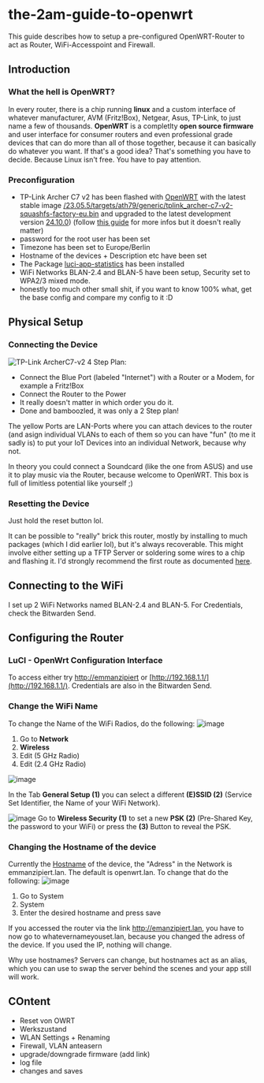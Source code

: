 # the-2am-guide-to-openwrt
This guide describes how to setup a pre-configured OpenWRT-Router to act as Router, WiFi-Accesspoint and Firewall.

## Introduction
### What the hell is OpenWRT?
In every router, there is a chip running **linux** and a custom interface of whatever manufacturer, AVM (Fritz!Box), Netgear, Asus, TP-Link, to just name a few of thousands.
**OpenWRT** is a completlty **open source firmware** and user interface for consumer routers and even professional grade devices that can do more than all of those together, because it can basically do whatever you want. If that's a good idea? That's something you have to decide.
Because Linux isn't free. You have to pay attention.

### Preconfiguration
- TP-Link Archer C7 v2 has been flashed with [OpenWRT](https://openwrt.org/) with the latest stable image  [/23.05.5/targets/ath79/generic/tplink_archer-c7-v2-squashfs-factory-eu.bin](https://downloads.openwrt.org/releases/23.05.5/targets/ath79/generic/openwrt-23.05.5-ath79-generic-tplink_archer-c7-v2-squashfs-factory-eu.bin) and upgraded to the latest development version [24.10.0](https://downloads.openwrt.org/releases/24.10.0/targets/ath79/generic/openwrt-24.10.0-ath79-generic-tplink_archer-c7-v2-squashfs-sysupgrade.bin)) (follow [this guide](https://openwrt.org/toh/tp-link/archer_c7) for more infos but it doesn't really matter)
- password for the root user has been set
- Timezone has been set to Europe/Berlin
- Hostname of the devices + Description etc have been set
- The Package [luci-app-statistics](https://openwrt.org/docs/guide-user/luci/luci_app_statistics) has been installed
- WiFi Networks BLAN-2.4 and BLAN-5 have been setup, Security set to WPA2/3 mixed mode.
- honestly too much other small shit, if you want to know 100% what, get the base config and compare my config to it :D

## Physical Setup
### Connecting the Device
![TP-Link ArcherC7-v2](https://github.com/user-attachments/assets/5f21a207-6c9f-489b-9810-d0867bdd78c4)
4 Step Plan:
- Connect the Blue Port  (labeled "Internet") with a Router or a Modem, for example a Fritz!Box
- Connect the Router to the Power
- It really doesn't matter in which order you do it.
- Done and bamboozled, it was only a 2 Step plan!

The yellow Ports are LAN-Ports where you can attach devices to the router (and asign individual VLANs to each of them so you can have "fun" (to me it sadly is) to put your IoT Devices into an individual Network, because why not.

In theory you could connect a Soundcard (like the one from ASUS) and use it to play music via the Router, because welcome to OpenWRT. This box is full of limitless potential like yourself ;)

### Resetting the Device
Just hold the reset button lol.

It can be possible to "really" brick this router, mostly by installing to much packages (which I did earlier lol), but it's always recoverable. This might involve either setting up a TFTP Server or soldering some wires to a chip and flashing it. I'd strongly recommend the first route as documented [here](https://openwrt.org/toh/tp-link/archer_c7#installation_or_restore_with_tftp).

## Connecting to the WiFi
I set up 2 WiFi Networks named BLAN-2.4 and BLAN-5. For Credentials, check the Bitwarden Send.

## Configuring the Router
### LuCI - OpenWrt Configuration Interface
To access either try [http://emmanzipiert](http://emmanzipiert.lan/) or [http://192.168.1.1/](http://192.168.1.1/).
Credentials are also in the Bitwarden Send.

### Change the WiFi Name
To change the Name of the WiFi Radios, do the following:
![image](https://github.com/user-attachments/assets/dc2e24ae-bfde-4694-9be3-38d228c77d45)
1. Go to **Network**
2. **Wireless**
3. Edit (5 GHz Radio)
4. Edit (2.4 GHz Radio)

![image](https://github.com/user-attachments/assets/8a64bf41-1e71-4da4-8463-8f5d8f173bb5)

In the Tab **General Setup (1)** you can select a different **(E)SSID (2)** (Service Set Identifier, the Name of your WiFi Network).

![image](https://github.com/user-attachments/assets/7a477453-1711-4d11-8060-abd2aa3d7765)
Go to **Wireless Security (1)** to set a new **PSK (2)** (Pre-Shared Key, the password to your WiFi) or press the **(3)** Button to reveal the PSK. 






### Changing the Hostname of the device
Currently the [Hostname](https://en.wikipedia.org/wiki/Hostname) of the device, the "Adress" in the Network is emmanzipiert.lan. The default is openwrt.lan.
To change that do the following:
![image](https://github.com/user-attachments/assets/65257e8d-9997-42f2-ac9e-ab05a7a65765)
1. Go to System
2. System
3. Enter the desired hostname and press save

If you accessed the router via the link http://emanzipiert.lan, you have to now go to whatevernameyouset.lan, because you changed the adress of the device. If you used the IP, nothing will change.

Why use hostnames? Servers can change, but hostnames act as an alias, which you can use to swap the server behind the scenes and your app still will work.


## COntent
- Reset von OWRT
- Werkszustand
- WLAN Settings + Renaming
- Firewall, VLAN anteasern
- upgrade/downgrade firmware (add link)
- log file
- changes and saves

